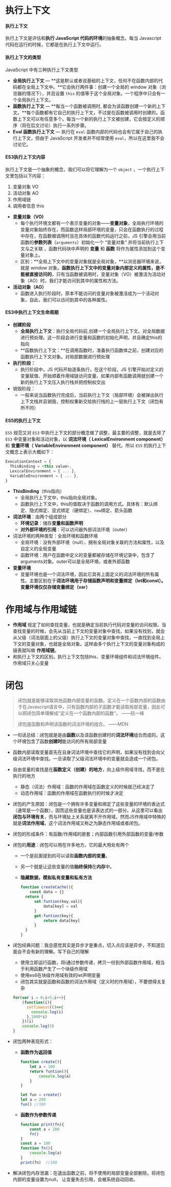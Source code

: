 # 执行上下文

#### 执行上下文

执行上下文是评估和**执行 JavaScript 代码的环境**的抽象概念。每当 Javascript 代码在运行的时候，它都是在执行上下文中运行。

#### 执行上下文的类型

JavaScript 中有三种执行上下文类型

- **全局执行上下文** — **这是默认或者说基础的上下文，任何不在函数内部的代码都在全局上下文中。**它会执行两件事：创建一个全局的 window 对象（浏览器的情况下），并且设置 `this` 的值等于这个全局对象。一个程序中只会有一个全局执行上下文。
- **函数执行上下文** — **每当一个函数被调用时, 都会为该函数创建一个新的上下文。**每个函数都有它自己的执行上下文，不过是在函数被调用时创建的。函数上下文可以有任意多个。每当一个新的执行上下文被创建，它会按定义的顺序（将在后文讨论）执行一系列步骤。
- **Eval 函数执行上下文** — 执行在 `eval` 函数内部的代码也会有它属于自己的执行上下文，但由于 JavaScript 开发者并不经常使用 `eval`，所以在这里我不会讨论它。

#### ES3执行上下文内容

执行上下文是一个抽象的概念，我们可以将它理解为一个 `object` ，一个执行上下文里包括以下内容：

1. 变量对象 VO
2. 活动对象 AO
3. 作用域链
4. 调用者信息 this

* **变量对象（VO)**
  * 每个执行环境文都有一个表示变量的对象——**变量对象**，全局执行环境的变量对象始终存在，而函数这样局部环境的变量，只会在函数执行的过程中存在，在函数被调用时且在具体的函数代码运行之前，JS 引擎会用当前函数的**参数列表**（`arguments`）初始化一个 “变量对象” 并将当前执行上下文与之关联 ，函数代码块中声明的 **变量** 和 **函数** 将作为属性添加到这个变量对象上。
  * 区别：**全局上下文中的变量对象就是全局对象，**以浏览器环境来说，就是 window 对象。**函数执行上下文中的变量对象内部定义的属性，是不能被直接访问的**，只有当函数被调用时，变量对象（VO）被激活为活动对象（AO）时，我们才能访问到其中的属性和方法。
* **活动对象（AO）**
  * 函数进入执行阶段时，原本不能访问的变量对象被激活成为一个活动对象，自此，我们可以访问到其中的各种属性。

#### ES3中执行上下文生命周期

* **创建阶段**
  * **全局执行上下文**：执行全局代码前,创建一个全局执行上下文。对全局数据进行预处理。这一阶段会进行变量和函数的初始化声明，并且确定this的指向
  * **函数执行上下文：**在调用函数时，准备执行函数体之前，创建对应的函数执行上下文对象。对局部数据进行预处理
* **执行阶段：**
  * 执行阶段中，JS 代码开始逐条执行，在这个阶段，JS 引擎开始对定义的变量赋值、开始顺着作用域链访问变量、如果内部有函数调用就创建一个新的执行上下文压入执行栈并把控制权交出
* 销毁阶段：
  * 一般来说当函数执行完成后，当前执行上下文（局部环境）会被弹出执行上下文栈并且销毁，控制权重新交给执行栈的上一层执行上下文（闭包有所不同）

#### ES5的执行上下文

`ES5` 规范又对 `ES3` 中执行上下文的部分概念做了调整，最主要的调整，就是去除了 `ES3` 中变量对象和活动对象，以 **词法环境（** **LexicalEnvironment component）** 和 **变量环境（** **VariableEnvironment component）** 替代。所以 `ES5` 的执行上下文概念上表示大概如下：

```js
ExecutionContext = {
  ThisBinding = <this value>,
  LexicalEnvironment = { ... },
  VariableEnvironment = { ... },
}
```

* **ThisBinding**（this指向）
  * 全局执行上下文中，this指向全局对象。
  * 函数执行上下文中，this的值取决于函数的调用方式。具体有：默认绑定、隐式绑定、显式绑定（硬绑定）、`new`绑定、箭头函数
* **词法环境**：由两个组成部分
  * **环境记录**：储存**变量和函数声明**
  * **对外部环境的引用**：可以访问器外部词法环境（outer）
* 词法环境的两种类型：全局环境和函数环境
  * 全局环境：没有外部环境（null），拥有全局对象关联的方法和属性，以及自定义的全局变量
  * 函数环境：用户在函数中定义的变量都被存储在环境记录中，包含了arguments对象。outer可以是全局环境，或者外部函数
* **变量环境**
  * 变量环境也是一个词法环境，因此它具有上面定义的词法环境的所有属性。主要区别在于**词法环境用于存储函数声明和变量绑定（let和const）。变量环境仅仅存储变量绑定（var）**

# 作用域与作用域链

* **作用域** 规定了如何查找变量，也就是确定当前执行代码对变量的访问权限。当查找变量的时候，会先从当前上下文的变量对象中查找，如果没有找到，就会从父级（词法层面上的父级）执行上下文的变量对象中查找，一直找到全局上下文的变量对象，也就是全局对象。这样由多个执行上下文的变量对象构成的链表就叫做 **作用域链**。
* 和执行上下文的区别。执行上下文包括this、变量环境组件和词法环境组件。作用域只关心变量

# 闭包

> 闭包就是能够读取其他函数内部变量的函数。定义在一个函数内部的函数由于在Javascript语言中，只有函数内部的子函数才能读取局部变量，因此可以把闭包简单理解成"定义在一个函数内部的函数"。 ——阮一峰
>
> 闭包是函数和声明该函数的词法环境的组合。 ——MDN

- 一句话总结：闭包就是是由**函数**以及该函数创建时的**词法环境**组合而成的。这个环境包含了函数**创建时**能访问的所有局部变量

- 函数内部读取变量首先在自身词法环境中查找它的声明，如果没有找到会向父级词法环境中查找。一旦读取了父级词法环境中的变量就会造成一个闭包。

- 自由变量的查找是在**函数定义（创建）的地方**，向上级作用域寻找，而不是在执行的地方

  - 静态（词法）作用域：函数的作用域在函数定义的时候就己经决定了
  - 动态作用域：函数的作用域在函数执行的时候才决定

- 闭包的产生原因：闭包是一个拥有许多变量和绑定了这些变量的环境的表达式（通常是一个函数），因而这些变量也是该表达式的一部分。从这里可以看出**闭包与环境有关**，而与环境扯上关系就离不开作用域，然而JS作用域中特殊的就是**词法作用域**，这个词法作用域又称之为静态作用域或者闭包。

- 闭包的形成条件：有函数/作用域的嵌套；内部函数引用外部函数的变量/参数

- 闭包的**用途**：闭包可以用在许多地方。它的最大用处有两个

  - 一个是前面提到的可以读取**函数内部的变量**。

  - 另一个就是让这些变量的值**始终保持**在**内存**中。

  - **隐藏数据，模拟私有变量和私有方法**

    ```js
    function createCache(){
        const data = {}
      return {
          set:funtion(key,val){
              data[key] = val
          }
          get:funtion(key){
              return data[key]
          }
      }
    }
    ```

- 闭包经典问题：我总感觉其实是异步才是重点，切入点应该是异步，不知道后面会不会有新的理解。写下自己的理解

  - 使用立即运行函数，将i通过参数传递，拷贝一份到外部函数作用域，相当于利用函数产生了一个块级作用域
  - 使用es6在块级作用域有效的let声明变量
  - 闭包其实就是函数和函数的词法作用域（定义时的作用域），不要想得太复杂

  ```js
  for(var i = 0;i<5;i++){
      (function(i){
        setTimeout(()=>{
          console.log(i)
        },1000*i)
      })(i)
      console.log(5)
  }
  
  ```

  

- 闭包两种表现形式：

  - **函数作为返回值**

    ```js
    function create(){
        let a = 100
        return funtion(){
            console.log(a)
        }
    }
    
    let fun = create()
    let a = 200
    fun() //100
    ```

  - **函数作为参数传递**

    ```js
    function print(fn){
        const a = 200
        fn()
    }
    const a = 100
    function fn(){
        console.log(a)
    }
    print(fn)  //100
    ```

- 解决闭包内存泄漏：在退出函数之前，将不使用的局部变量全部删除。将闭包内部的变量设置为null， 让变量失去引用，会被系统自动回收。

